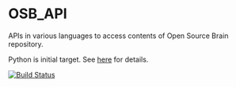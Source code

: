 OSB_API
=======

APIs in various languages to access contents of Open Source Brain repository.

Python is initial target. See [here](python) for details.

[![Build Status](https://travis-ci.org/OpenSourceBrain/OSB_API.svg?branch=master)](https://travis-ci.org/OpenSourceBrain/OSB_API)


